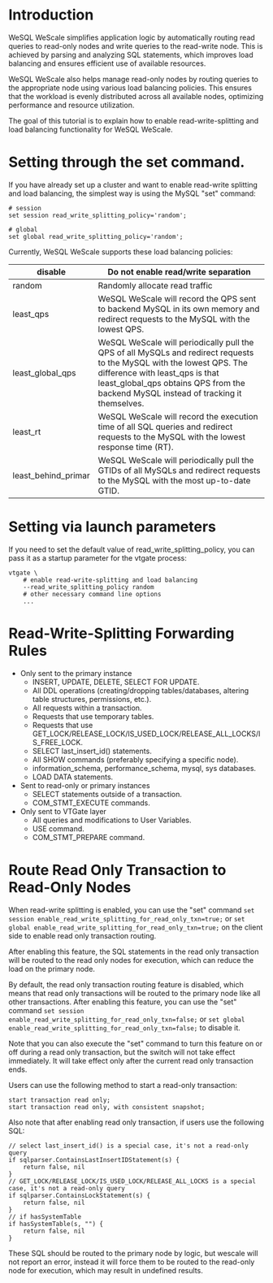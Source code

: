 # Introduction

WeSQL WeScale simplifies application logic by automatically routing read queries to read-only nodes and write queries to the read-write node. This is achieved by parsing and analyzing SQL statements, which improves load balancing and ensures efficient use of available resources.

WeSQL WeScale also helps manage read-only nodes by routing queries to the appropriate node using various load balancing policies. This ensures that the workload is evenly distributed across all available nodes, optimizing performance and resource utilization.

The goal of this tutorial is to explain how to enable read-write-splitting and load balancing functionality for WeSQL WeScale.

# Setting through the set command.

If you have already set up a cluster and want to enable read-write splitting and load balancing, the simplest way is using the MySQL "set" command:

```
# session
set session read_write_splitting_policy='random';

# global
set global read_write_splitting_policy='random';

```

Currently, WeSQL WeScale supports these load balancing policies:

| disable | Do not enable read/write separation |
| --- | --- |
| random | Randomly allocate read traffic |
| least_qps | WeSQL WeScale will record the QPS sent to backend MySQL in its own memory and redirect requests to the MySQL with the lowest QPS. |
| least_global_qps | WeSQL WeScale will periodically pull the QPS of all MySQLs and redirect requests to the MySQL with the lowest QPS. The difference with least_qps is that least_global_qps obtains QPS from the backend MySQL instead of tracking it themselves. |
| least_rt | WeSQL WeScale will record the execution time of all SQL queries and redirect requests to the MySQL with the lowest response time (RT). |
| least_behind_primar | WeSQL WeScale will periodically pull the GTIDs of all MySQLs and redirect requests to the MySQL with the most up-to-date GTID. |

# Setting via launch parameters

If you need to set the default value of read_write_splitting_policy, you can pass it as a startup parameter for the vtgate process:

```
vtgate \
    # enable read-write-splitting and load balancing
    --read_write_splitting_policy random
    # other necessary command line options
    ...

```

# Read-Write-Splitting Forwarding Rules

- Only sent to the primary instance
  - INSERT, UPDATE, DELETE, SELECT FOR UPDATE.
  - All DDL operations (creating/dropping tables/databases, altering table structures, permissions, etc.).
  - All requests within a transaction.
  - Requests that use temporary tables.
  - Requests that use GET_LOCK/RELEASE_LOCK/IS_USED_LOCK/RELEASE_ALL_LOCKS/IS_FREE_LOCK.
  - SELECT last_insert_id() statements.
  - All SHOW commands (preferably specifying a specific node).
  - information_schema, performance_schema, mysql, sys databases.
  - LOAD DATA statements.
- Sent to read-only or primary instances
  - SELECT statements outside of a transaction.
  - COM_STMT_EXECUTE commands.
- Only sent to VTGate layer
  - All queries and modifications to User Variables.
  - USE command.
  - COM_STMT_PREPARE command.
 
 # Route Read Only Transaction to Read-Only Nodes
  When read-write splitting is enabled, you can use the "set" command `set session enable_read_write_splitting_for_read_only_txn=true;` or `set global enable_read_write_splitting_for_read_only_txn=true;` on the client side to enable read only transaction routing. 
  
  After enabling this feature, the SQL statements in the read only transaction will be routed to the read only nodes for execution, which can reduce the load on the primary node. 
  
  By default, the read only transaction routing feature is disabled, which means that read only transactions will be routed to the primary node like all other transactions. After enabling this feature, you can use the "set" command `set session enable_read_write_splitting_for_read_only_txn=false;` or `set global enable_read_write_splitting_for_read_only_txn=false;` to disable it. 
  
  Note that you can also execute the "set" command to turn this feature on or off during a read only transaction, but the switch will not take effect immediately. It will take effect only after the current read only transaction ends. 
  
  Users can use the following method to start a read-only transaction:
  ```
start transaction read only;
start transaction read only, with consistent snapshot;
  ```
Also note that after enabling read only transaction, if users use the following SQL:
```
// select last_insert_id() is a special case, it's not a read-only query
if sqlparser.ContainsLastInsertIDStatement(s) {
    return false, nil
}
// GET_LOCK/RELEASE_LOCK/IS_USED_LOCK/RELEASE_ALL_LOCKS is a special case, it's not a read-only query
if sqlparser.ContainsLockStatement(s) {
    return false, nil
}
// if hasSystemTable
if hasSystemTable(s, "") {
    return false, nil
}
```
These SQL should be routed to the primary node by logic, but wescale will not report an error, instead it will force them to be routed to the read-only node for execution, which may result in undefined results.

